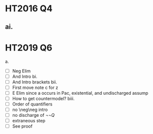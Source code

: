 
# HT2016 Q4

ai.
  - 


# HT2019 Q6

a.
  - [ ] Neg Elim
  - [ ] And Intro
bi.
  - [ ] And Intro brackets
bii.
  - [ ] First move note c for z
  - [ ] E Elim since a occurs in Pac, existential, and undischarged assump
  - [ ] How to get countermodel?
biii.
  - [ ] Order of quantifiers
  - [ ] no \neg\neg intro
  - [ ] no discharge of $\neg\neg Q$
  - [ ] extraneous step
  - [ ] See proof
